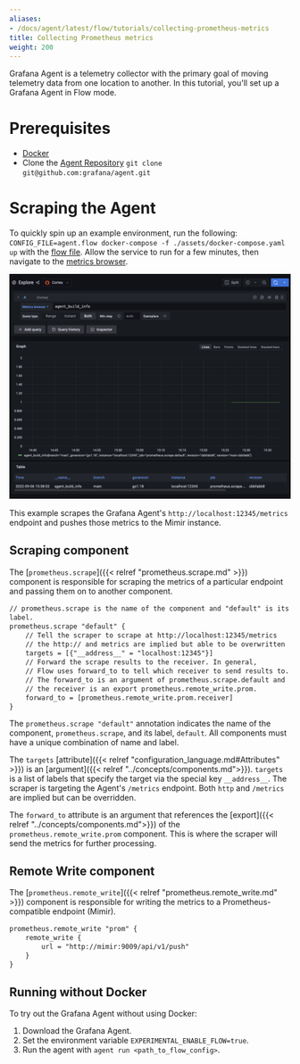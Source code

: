 ```yaml
---
aliases:
- /docs/agent/latest/flow/tutorials/collecting-prometheus-metrics
title: Collecting Prometheus metrics
weight: 200
---
```


Grafana Agent is a telemetry collector with the primary goal of moving telemetry data from one location to another. In this tutorial, you'll set up a Grafana Agent in Flow mode.  

# Prerequisites

* [Docker](https://www.docker.com/products/docker-desktop)
* Clone the [Agent Repository](https://github.com/grafana/agent) `git clone git@github.com:grafana/agent.git`

# Scraping the Agent

To quickly spin up an example environment, run the following: `CONFIG_FILE=agent.flow docker-compose -f ./assets/docker-compose.yaml up` with the [flow file](../assets/flow_configs/agent.flow). Allow the service to run for a few minutes, then navigate to the [metrics browser](http://localhost:3000/explore?orgId=1&left=%5B%22now-1h%22,%22now%22,%22Mimir%22,%7B%22refId%22:%22A%22,%22instant%22:true,%22range%22:true,%22exemplar%22:true,%22expr%22:%22agent_build_info%7B%7D%22%7D%5D). 

![](./assets/agent_build_info.png)

This example scrapes the Grafana Agent's `http://localhost:12345/metrics` endpoint and pushes those metrics to the Mimir instance. 


## Scraping component

The [`prometheus.scrape`]({{< relref "prometheus.scrape.md" >}}) component is responsible for scraping the metrics of a particular endpoint and passing them on to another component.

```river
// prometheus.scrape is the name of the component and "default" is its label.
prometheus.scrape "default" {
    // Tell the scraper to scrape at http://localhost:12345/metrics
    // the http:// and metrics are implied but able to be overwritten 
    targets = [{"__address__" = "localhost:12345"}]
    // Forward the scrape results to the receiver. In general, 
    // Flow uses forward_to to tell which receiver to send results to. 
    // The forward_to is an argument of prometheus.scrape.default and 
    // the receiver is an export prometheus.remote_write.prom.
    forward_to = [prometheus.remote_write.prom.receiver]
}
```

The `prometheus.scrape "default"` annotation indicates the name of the component, `prometheus.scrape`, and its label, `default`. All components must have a unique combination of name and label.

The `targets` [attribute]({{< relref "configuration_language.md#Attributes" >}}) is an [argument]({{< relref "../concepts/components.md">}}). `targets` is a list of labels that specify the target via the special key `__address__`. The scraper is targeting the Agent's `/metrics` endpoint. Both `http` and `/metrics` are implied but can be overridden.

The `forward_to` attribute is an argument that references the [export]({{< relref "../concepts/components.md">}}) of the `prometheus.remote_write.prom` component. This is where the scraper will send the metrics for further processing.

## Remote Write component

The [`prometheus.remote_write`]({{< relref "prometheus.remote_write.md" >}}) component is responsible for writing the metrics to a Prometheus-compatible endpoint (Mimir).

```river
prometheus.remote_write "prom" {
    remote_write {
        url = "http://mimir:9009/api/v1/push"
    }
}
```

## Running without Docker

To try out the Grafana Agent without using Docker:
1. Download the Grafana Agent.
1. Set the environment variable `EXPERIMENTAL_ENABLE_FLOW=true`.
1. Run the agent with `agent run <path_to_flow_config>`.